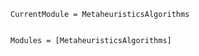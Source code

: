 ```@meta
CurrentModule = MetaheuristicsAlgorithms
```

```@index
```

```@autodocs
Modules = [MetaheuristicsAlgorithms]
```